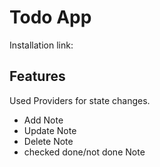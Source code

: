 # Todo App

Installation link:


## Features
Used Providers for state changes.
- Add Note
- Update Note
- Delete Note
- checked done/not done Note

